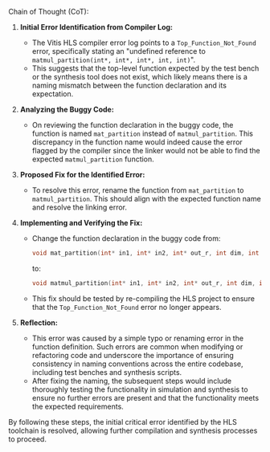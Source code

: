 Chain of Thought (CoT):

1. **Initial Error Identification from Compiler Log:**
   - The Vitis HLS compiler error log points to a `Top_Function_Not_Found` error, specifically stating an "undefined reference to `matmul_partition(int*, int*, int*, int, int)`".
   - This suggests that the top-level function expected by the test bench or the synthesis tool does not exist, which likely means there is a naming mismatch between the function declaration and its expectation.

2. **Analyzing the Buggy Code:**
   - On reviewing the function declaration in the buggy code, the function is named `mat_partition` instead of `matmul_partition`. This discrepancy in the function name would indeed cause the error flagged by the compiler since the linker would not be able to find the expected `matmul_partition` function.

3. **Proposed Fix for the Identified Error:**
   - To resolve this error, rename the function from `mat_partition` to `matmul_partition`. This should align with the expected function name and resolve the linking error.

4. **Implementing and Verifying the Fix:**
   - Change the function declaration in the buggy code from:
     ```cpp
     void mat_partition(int* in1, int* in2, int* out_r, int dim, int rep_count) {
     ```
     to:
     ```cpp
     void matmul_partition(int* in1, int* in2, int* out_r, int dim, int rep_count) {
     ```
   - This fix should be tested by re-compiling the HLS project to ensure that the `Top_Function_Not_Found` error no longer appears.

5. **Reflection:**
   - This error was caused by a simple typo or renaming error in the function definition. Such errors are common when modifying or refactoring code and underscore the importance of ensuring consistency in naming conventions across the entire codebase, including test benches and synthesis scripts.
   - After fixing the naming, the subsequent steps would include thoroughly testing the functionality in simulation and synthesis to ensure no further errors are present and that the functionality meets the expected requirements.

By following these steps, the initial critical error identified by the HLS toolchain is resolved, allowing further compilation and synthesis processes to proceed.